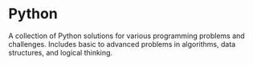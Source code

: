 # Python

A collection of Python solutions for various programming problems and challenges. Includes basic to advanced problems in algorithms, data structures, and logical thinking.
